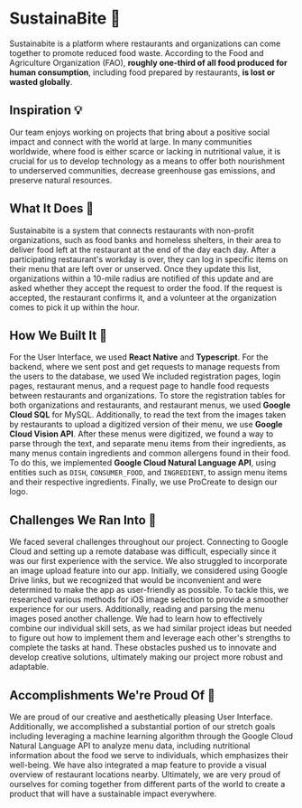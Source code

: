 # SustainaBite 🌽
Sustainabite is a platform where restaurants and organizations can come together to promote reduced food waste. According to the Food and Agriculture Organization (FAO), **roughly one-third of all food produced for human consumption**, including food prepared by restaurants, **is lost or wasted globally**.
## Inspiration 💡
Our team enjoys working on projects that bring about a positive social impact and connect with the world at large. In many communities worldwide, where food is either scarce or lacking in nutritional value, it is crucial for us to develop technology as a means to offer both nourishment to underserved communities, decrease greenhouse gas emissions, and preserve natural resources.
## What It Does 🤔
Sustainabite is a system that connects restaurants with non-profit organizations, such as food banks and homeless shelters, in their area to deliver food left at the restaurant at the end of the day each day. After a participating restaurant's workday is over, they can log in specific items on their menu that are left over or unserved. Once they update this list, organizations within a 10-mile radius are notified of this update and are asked whether they accept the request to order the food. If the request is accepted, the restaurant confirms it, and a volunteer at the organization comes to pick it up within the hour.
## How We Built It 🔨
For the User Interface, we used **React Native** and **Typescript**. For the backend, where we sent post and get requests to manage requests from the users to the database, we used We included registration pages, login pages, restaurant menus, and a request page to handle food requests between restaurants and organizations. To store the registration tables for both organizations and restaurants, and restaurant menus, we used **Google Cloud SQL** for MySQL. Additionally, to read the text from the images taken by restaurants to upload a digitized version of their menu, we use **Google Cloud Vision API**. After these menus were digitized, we found a way to parse through the text, and separate menu items from their ingredients, as many menus contain ingredients and common allergens found in their food. To do this, we implemented **Google Cloud Natural Language API**,  using entities such as `DISH`, `CONSUMER_FOOD`, and `INGREDIENT`, to assign menu items and their respective ingredients. Finally, we use ProCreate to design our logo.
## Challenges We Ran Into 🧩
We faced several challenges throughout our project. Connecting to Google Cloud and setting up a remote database was difficult, especially since it was our first experience with the service. We also struggled to incorporate an image upload feature into our app. Initially, we considered using Google Drive links, but we recognized that would be inconvenient and were determined to make the app as user-friendly as possible. To tackle this, we researched various methods for iOS image selection to provide a smoother experience for our users. Additionally, reading and parsing the menu images posed another challenge. We had to learn how to effectively combine our individual skill sets, as we had similar project ideas but needed to figure out how to implement them and leverage each other's strengths to complete the tasks at hand. These obstacles pushed us to innovate and develop creative solutions, ultimately making our project more robust and adaptable.
## Accomplishments We're Proud Of 👏
We are proud of our creative and aesthetically pleasing User Interface. Additionally, we accomplished a substantial portion of our stretch goals including leveraging a machine learning algorithm through the Google Cloud Natural Language API to analyze menu data, including nutritional information about the food we serve to individuals, which emphasizes their well-being. We have also integrated a map feature to provide a visual overview of restaurant locations nearby. Ultimately, we are very proud of ourselves for coming together from different parts of the world to create a product that will have a sustainable impact everywhere.